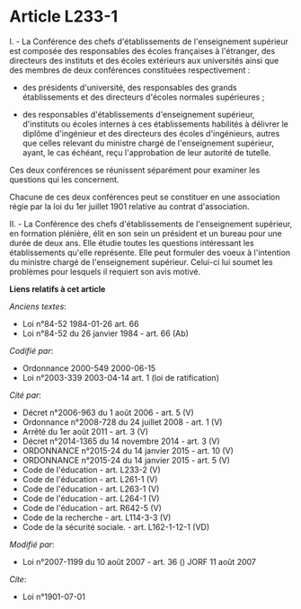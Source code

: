 # Article L233-1

I. - La Conférence des chefs d'établissements de l'enseignement supérieur est composée des responsables des écoles françaises
à l'étranger, des directeurs des instituts et des écoles extérieurs aux universités ainsi que des membres de deux conférences
constituées respectivement :

- des présidents d'université, des responsables des grands établissements et des directeurs d'écoles normales supérieures ;

- des responsables d'établissements d'enseignement supérieur, d'instituts ou écoles internes à ces établissements habilités à
délivrer le diplôme d'ingénieur et des directeurs des écoles d'ingénieurs, autres que celles relevant du ministre chargé de
l'enseignement supérieur, ayant, le cas échéant, reçu l'approbation de leur autorité de tutelle.

Ces deux conférences se réunissent séparément pour examiner les questions qui les concernent.

Chacune de ces deux conférences peut se constituer en une association régie par la loi du 1er juillet 1901 relative au
contrat d'association.

II. - La Conférence des chefs d'établissements de l'enseignement supérieur, en formation plénière, élit en son sein un
président et un bureau pour une durée de deux ans. Elle étudie toutes les questions intéressant les établissements qu'elle
représente. Elle peut formuler des voeux à l'intention du ministre chargé de l'enseignement supérieur. Celui-ci lui soumet
les problèmes pour lesquels il requiert son avis motivé.

**Liens relatifs à cet article**

_Anciens textes_:

  - Loi n°84-52 1984-01-26 art. 66
  - Loi n°84-52 du 26 janvier 1984 - art. 66 (Ab)

_Codifié par_:

  - Ordonnance 2000-549 2000-06-15
  - Loi n°2003-339 2003-04-14 art. 1 (loi de ratification)

_Cité par_:

  - Décret n°2006-963 du 1 août 2006 - art. 5 (V)
  - Ordonnance n°2008-728 du 24 juillet 2008 - art. 1 (V)
  - Arrêté du 1er août 2011 - art. 3 (V)
  - Décret n°2014-1365 du 14 novembre 2014 - art. 3 (V)
  - ORDONNANCE n°2015-24 du 14 janvier 2015 - art. 10 (V)
  - ORDONNANCE n°2015-24 du 14 janvier 2015 - art. 5 (V)
  - Code de l'éducation - art. L233-2 (V)
  - Code de l'éducation - art. L261-1 (V)
  - Code de l'éducation - art. L263-1 (V)
  - Code de l'éducation - art. L264-1 (V)
  - Code de l'éducation - art. R642-5 (V)
  - Code de la recherche - art. L114-3-3 (V)
  - Code de la sécurité sociale. - art. L162-1-12-1 (VD)

_Modifié par_:

  - Loi n°2007-1199 du 10 août 2007 - art. 36 () JORF 11 août 2007

_Cite_:

  - Loi n°1901-07-01
